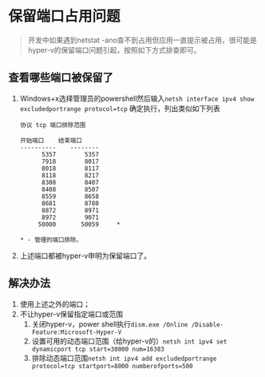 # 保留端口占用问题

> 开发中如果遇到netstat -ano查不到占用但应用一直提示被占用，很可能是hyper-v的保留端口问题引起，按照如下方式排查即可。
>
> 

## 查看哪些端口被保留了

1. Windows+x选择管理员的powershell然后输入`netsh interface ipv4 show excludedportrange protocol=tcp` 确定执行，列出类似如下列表

   ```
   协议 tcp 端口排除范围
   
   开始端口    结束端口
   ----------    --------
         5357        5357
         7918        8017
         8018        8117
         8118        8217
         8308        8407
         8408        8507
         8559        8658
         8681        8780
         8872        8971
         8972        9071
        50000       50059     *
   
   * - 管理的端口排除。
   ```

2. 上述端口都被hyper-v申明为保留端口了。



## 解决办法

1. 使用上述之外的端口；
2. 不让hyper-v保留指定端口或范围
   1. 关闭hyper-v，power shell执行`dism.exe /Online /Disable-Feature:Microsoft-Hyper-V`
   2. 设置可用的动态端口范围（给hyper-v的）`netsh int ipv4 set dynamicport tcp start=30000 num=16383`
   3. 排除动态端口范围`netsh int ipv4 add excludedportrange protocol=tcp startport=8000 numberofports=500`


